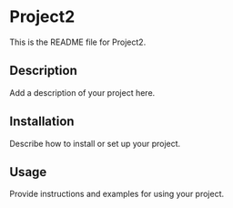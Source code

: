 # Project2

This is the README file for Project2.

## Description

Add a description of your project here.

## Installation

Describe how to install or set up your project.

## Usage

Provide instructions and examples for using your project.
